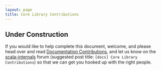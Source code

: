 ```yaml
---
layout: page
title: Core Library Contributions
---
```

## Under Construction

If you would like to help complete this document, welcome, and please head over and read [Documentation Contributions](./documentation.html#the-scala-language-site), 
and let us know on the [scala-internals](https://groups.google.com/forum/#!forum/scala-internals) forum (suggested post title: `[docs] Core Library Contributions`) so that we can get you hooked up with the right people.